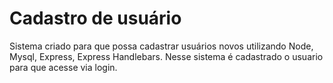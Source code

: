 # Cadastro de usuário

Sistema criado para que possa cadastrar usuários novos utilizando Node, Mysql, Express, Express Handlebars.
Nesse sistema é cadastrado o usuario para que acesse via login.
